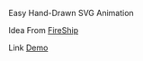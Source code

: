 Easy Hand-Drawn SVG Animation

Idea From [FireShip](https://youtu.be/LuWdeuPMHps)

Link [Demo](https://hoangtran0410.github.io/easy-hand-drawn-svg-animation/)